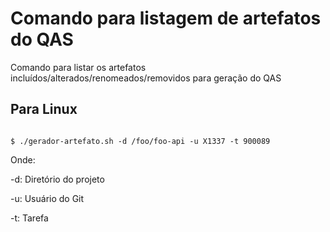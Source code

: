 # Comando para listagem de artefatos do QAS

Comando para listar os artefatos incluídos/alterados/renomeados/removidos para geração do QAS

## Para Linux

``` console

$ ./gerador-artefato.sh -d /foo/foo-api -u X1337 -t 900089

```

Onde:

-d: Diretório do projeto

-u: Usuário do Git

-t: Tarefa
